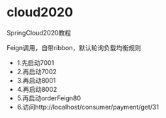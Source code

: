 # cloud2020
SpringCloud2020教程

Feign调用，自带ribbon，默认轮询负载均衡规则
* 1.先启动7001
* 2.再启动7002
* 3.再启动8001
* 4.再启动8002
* 5.再启动orderFeign80
* 6.访问http://localhost/consumer/payment/get/31



